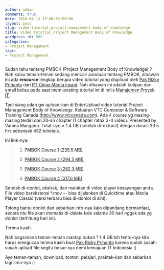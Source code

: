```yaml
---
author: admin
comments: true
date: 2010-04-11 17:00:52+00:00
layout: post
slug: video-tutorial-project-management-body-of-knowledge
title: Video Tutorial Project Management Body of Knowledge
wordpress_id: 569
categories:
- Project Management
tags:
- Project Management
---
```


Sudah tahu tentang PMBOK (Project Management Body of Knowledge) ? Nah kalau teman-teman sedang mencari panduan tentang PMBOK, dibawah ini ada **resource** lengkap berupa video tutorial yang diupload oleh [Pak Rizky Prihanto](http://rizky.prihanto.web.id/) dari [PT Cinox Media Insani](http://www.cinox.co.id/).  Nah dibawah ini adalah kutipan dari email beliau pada saat mem-posting tutorial ini di milis [Manajemen Proyek IT](http://groups.google.com/group/it-project-indonesia) :


> 
Tadi siang udah gw upload-kan di EnterUpload video tutorial Project Management Body of Knowledge. Keluaran VTC Computer & Software Training Canada (http://www.vtccanada.com). Ada 4 course yg masing-masing terdiri dari 20-an chapter (1 chapter rata2
3-4 video). Presented by Vanina Mangano. Total size = 1.4 GB (setelah di-extract) dengan durasi 33.5 hrs sebanyak 452 tutorials.

Ini link-nya:

> 
> 

>   1. [ PMBOK Course 1 (239.5  MB)](http://www.enterupload.com/opig1o53bgbi/pmbok_course_1.zip.html)
> 

>   2. [ PMBOK Course 2 (294.5  MB)](http://www.enterupload.com/q2xars84xv6n/pmbok_course_2.zip.html)
> 

>   3. [PMBOK Course 3 (282.3 MB)](http://www.enterupload.com/gzlxipdku2gz/pmbok_course_3.zip.html)
> 

>   4. [PMBOK Course 4 (317.6 MB)](http://www.enterupload.com/m24lnowuhfn2/pmbok_course_4.zip.html )
> 


Setelah di-donlot, ekstrak, dan mainkan di video player kesayangan anda. File video berekstensi *.mov -- bisa dijalankan di Quicktime atau Media Player Classic (versi terbaru bisa di-donlot di sini).

Tolong bantu donlot dan sebarkan info-nya kalo dipandang bermanfaat, secara ntu file akan otomatis di-delete kalo selama 30 hari nggak ada yg donlot (terhitung hari ini).

Terima kasih.




Nah bagaimana teman-teman mantap bukan ? 1.4 GB loh tentu-nya kita harus mengucap terima kasih buat [Pak Rizky Prihanto](http://rizky.prihanto.web.id/) karena sudah susah-susah upload file segitu besar-nya demi kemajuan IT Indonesia  :) 

Ayo teman-teman,  download, tonton, pelajari, praktek-kan dan sebarkan lagi ilmu-nya :)
